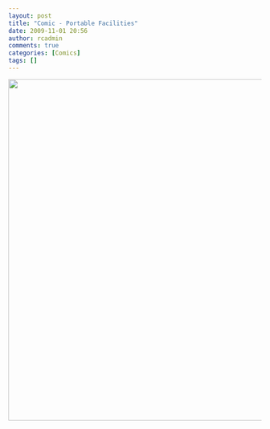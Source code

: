 ```yaml
---
layout: post
title: "Comic - Portable Facilities"
date: 2009-11-01 20:56
author: rcadmin
comments: true
categories: [Comics]
tags: []
---
```

<img src="http://dl.bitsmack.com/uploads/2009/11/20091101.jpg" alt="" title="" width="680" height="680" class="alignnone size-full wp-image-1784" />
